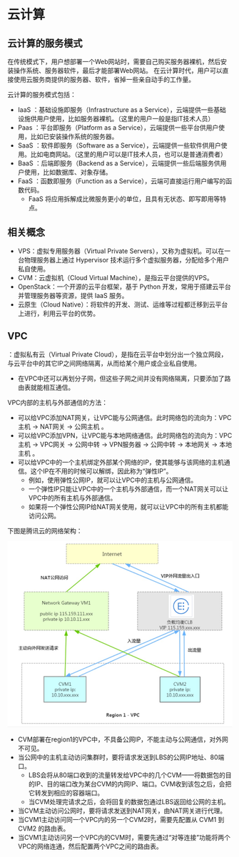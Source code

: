 # 云计算

## 云计算的服务模式

在传统模式下，用户想部署一个Web网站时，需要自己购买服务器裸机，然后安装操作系统、服务器软件，最后才能部署Web网站。
在云计算时代，用户可以直接使用云服务商提供的服务器、软件，省掉一些亲自动手的工作量。

云计算的服务模式包括：
- IaaS ：基础设施即服务（Infrastructure as a Service），云端提供一些基础设施供用户使用，比如服务器裸机。（这里的用户一般是指IT技术人员）
- Paas ：平台即服务（Platform as a Service），云端提供一些平台供用户使用，比如已安装操作系统的服务器。
- SaaS ：软件即服务（Software as a Service），云端提供一些软件供用户使用。比如电商网站。（这里的用户可以是IT技术人员，也可以是普通消费者）
- BaaS ：后端即服务（Backend as a Service），云端提供一些后端服务供用户使用，比如数据库、对象存储。
- FaaS ：函数即服务（Function as a Service），云端可直接运行用户编写的函数代码。
  - FaaS 将应用拆解成比微服务更小的单位，且具有无状态、即写即用等特点。

## 相关概念

- VPS：虚拟专用服务器（Virtual Private Servers），又称为虚拟机。可以在一台物理服务器上通过 Hypervisor 技术运行多个虚拟服务器，分配给多个用户私自使用。
- CVM：云虚拟机（Cloud Virtual Machine），是指云平台提供的VPS。
- OpenStack：一个开源的云平台框架，基于 Python 开发，常用于搭建云平台并管理服务器等资源，提供 IaaS 服务。
- 云原生（Cloud Native）：将软件的开发、测试、运维等过程都迁移到云平台上进行，利用云平台的优势。

## VPC

：虚拟私有云（Virtual Private Cloud），是指在云平台中划分出一个独立网段，与云平台中的其它IP之间网络隔离，从而给某个用户或企业私自使用。
- 在VPC中还可以再划分子网，但这些子网之间并没有网络隔离，只要添加了路由表就能相互通信。

VPC内部的主机与外部通信的方法：
- 可以给VPC添加NAT网关，让VPC能与公网通信。此时网络包的流向为：VPC主机 → NAT网关 → 公网主机 。
- 可以给VPC添加VPN，让VPC能与本地网络通信。此时网络包的流向为：VPC主机 → VPC网关 → 公网中转 → VPN服务器 → 公网中转 → 本地网关 → 本地主机 。
- 可以给VPC中的一个主机绑定外部某个网络的IP，使其能够与该网络的主机通信。这个IP在不用的时候可以解绑，因此称为“弹性IP”。
  - 例如，使用弹性公网IP，就可以让VPC中的主机与公网通信。
  - 一个弹性IP只能让VPC中的一个主机与外部通信，而一个NAT网关可以让VPC中的所有主机与外部通信。
  - 如果将一个弹性公网IP给NAT网关使用，就可以让VPC中的所有主机都能访问公网。

下图是腾讯云的网络架构：

![](./frame.jpg)

- CVM部署在region1的VPC中，不具备公网IP，不能主动与公网通信，对外网不可见。
- 当公网中的主机主动访问集群时，要将请求发送到LBS的公网IP地址、80端口。
  - LBS会将从80端口收到的流量转发给VPC中的几个CVM——将数据包的目的IP、目的端口改为某台CVM的内网IP、端口。CVM收到该包之后，会把它转发到相应的容器端口。
  - 当CVM处理完请求之后，会将回复的数据包通过LBS返回给公网的主机。
- 当CVM主动访问公网时，要将请求发送到NAT网关，由NAT网关进行代理。
- 当CVM1主动访问同一个VPC内的另一个CVM2时，需要先配置从 CVM1 到 CVM2 的路由表。
- 当CVM1主动访问另一个VPC内的CVM时，需要先通过“对等连接”功能将两个VPC的网络连通，然后配置两个VPC之间的路由表。
